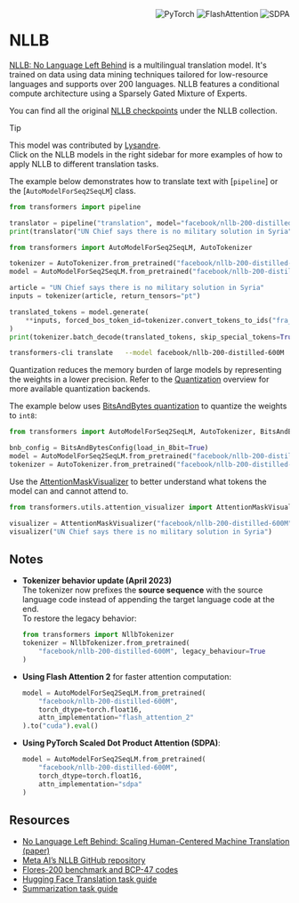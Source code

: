 <!--Copyright 2020 The HuggingFace Team. All rights reserved.

Licensed under the Apache License, Version 2.0 (the "License"); you may not use this file except in compliance with
the License. You may obtain a copy of the License at

http://www.apache.org/licenses/LICENSE-2.0

Unless required by applicable law or agreed to in writing, software distributed under the License is distributed on
an "AS IS" BASIS, WITHOUT WARRANTIES OR CONDITIONS OF ANY KIND, either express or implied. See the License for the
specific language governing permissions and limitations under the License.

⚠️ Note that this file is in Markdown but contain specific syntax for our doc-builder (similar to MDX) that may not be
rendered properly in your Markdown viewer.

-->
<div style="float: right;">
    <div class="flex flex-wrap space-x-1">
        <img alt="PyTorch" src="https://img.shields.io/badge/PyTorch-DE3412?style=flat&logo=pytorch&logoColor=white">
        <img alt="FlashAttention" src="https://img.shields.io/badge/%E2%9A%A1%EF%B8%8E%20FlashAttention-eae0c8?style=flat">
        <img alt="SDPA" src="https://img.shields.io/badge/SDPA-DE3412?style=flat&logo=pytorch&logoColor=white">
    </div>
</div>

# NLLB

[NLLB: No Language Left Behind](https://huggingface.co/papers/2207.04672) is a multilingual translation model. It's trained on data using data mining techniques tailored for low-resource languages and supports over 200 languages. NLLB features a conditional compute architecture using a Sparsely Gated Mixture of Experts.


You can find all the original [NLLB checkpoints](https://huggingface.co/models?sort=downloads&search=facebook/nllb) under the NLLB collection.

> [!TIP]
> This model was contributed by [Lysandre](https://huggingface.co/lysandre).  
> Click on the NLLB models in the right sidebar for more examples of how to apply NLLB to different translation tasks.

The example below demonstrates how to translate text with [`pipeline`] or the [`AutoModelForSeq2SeqLM`] class.

<hfoptions id="usage">
<hfoption id="Pipeline">

```python
from transformers import pipeline

translator = pipeline("translation", model="facebook/nllb-200-distilled-600M", src_lang="eng_Latn", tgt_lang="fra_Latn")
print(translator("UN Chief says there is no military solution in Syria"))
```

</hfoption>
<hfoption id="AutoModel">

```python
from transformers import AutoModelForSeq2SeqLM, AutoTokenizer

tokenizer = AutoTokenizer.from_pretrained("facebook/nllb-200-distilled-600M")
model = AutoModelForSeq2SeqLM.from_pretrained("facebook/nllb-200-distilled-600M")

article = "UN Chief says there is no military solution in Syria"
inputs = tokenizer(article, return_tensors="pt")

translated_tokens = model.generate(
    **inputs, forced_bos_token_id=tokenizer.convert_tokens_to_ids("fra_Latn"), max_length=30
)
print(tokenizer.batch_decode(translated_tokens, skip_special_tokens=True)[0])
```

</hfoption>
<hfoption id="transformers-cli">

```bash
transformers-cli translate   --model facebook/nllb-200-distilled-600M   --src_lang eng_Latn   --tgt_lang fra_Latn   --text "UN Chief says there is no military solution in Syria"
```

</hfoption>
</hfoptions>

Quantization reduces the memory burden of large models by representing the weights in a lower precision. Refer to the [Quantization](../quantization/overview) overview for more available quantization backends.

The example below uses [BitsAndBytes quantization](https://huggingface.co/docs/transformers/main/en/quantization/bitsandbytes) to quantize the weights to `int8`:

```python
from transformers import AutoModelForSeq2SeqLM, AutoTokenizer, BitsAndBytesConfig

bnb_config = BitsAndBytesConfig(load_in_8bit=True)
model = AutoModelForSeq2SeqLM.from_pretrained("facebook/nllb-200-distilled-600M", quantization_config=bnb_config)
tokenizer = AutoTokenizer.from_pretrained("facebook/nllb-200-distilled-600M")
```

Use the [AttentionMaskVisualizer](https://github.com/huggingface/transformers/blob/main/src/transformers/utils/attention_visualizer.py#L139) to better understand what tokens the model can and cannot attend to.

```python
from transformers.utils.attention_visualizer import AttentionMaskVisualizer

visualizer = AttentionMaskVisualizer("facebook/nllb-200-distilled-600M")
visualizer("UN Chief says there is no military solution in Syria")
```

## Notes

- **Tokenizer behavior update (April 2023)**  
  The tokenizer now prefixes the **source sequence** with the source language code instead of appending the target language code at the end.  
  To restore the legacy behavior:  
  ```python
  from transformers import NllbTokenizer
  tokenizer = NllbTokenizer.from_pretrained(
      "facebook/nllb-200-distilled-600M", legacy_behaviour=True
  )
  ```

- **Using Flash Attention 2** for faster attention computation:  
  ```python
  model = AutoModelForSeq2SeqLM.from_pretrained(
      "facebook/nllb-200-distilled-600M",
      torch_dtype=torch.float16,
      attn_implementation="flash_attention_2"
  ).to("cuda").eval()
  ```

- **Using PyTorch Scaled Dot Product Attention (SDPA)**:  
  ```python
  model = AutoModelForSeq2SeqLM.from_pretrained(
      "facebook/nllb-200-distilled-600M",
      torch_dtype=torch.float16,
      attn_implementation="sdpa"
  )
  ```

## Resources

- [No Language Left Behind: Scaling Human-Centered Machine Translation (paper)](https://huggingface.co/papers/2207.04672)  
- [Meta AI’s NLLB GitHub repository](https://github.com/facebookresearch/fairseq/tree/nllb)  
- [Flores-200 benchmark and BCP-47 codes](https://github.com/facebookresearch/flores/blob/main/flores200/README.md#languages-in-flores-200)  
- [Hugging Face Translation task guide](../tasks/translation)  
- [Summarization task guide](../tasks/summarization)  
